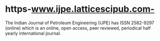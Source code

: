 # https-www.ijpe.latticescipub.com-
The Indian Journal of Petroleum Engineering (IJPE) has ISSN 2582-9297 (online) which is an online, open access, peer reviewed, periodical half yearly international journal.
